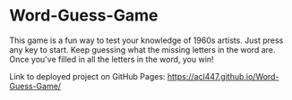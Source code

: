 # Word-Guess-Game

This game is a fun way to test your knowledge of 1960s artists. Just press any key to start. Keep guessing what the missing letters in the word are. Once you've filled in all the letters in the word, you win!

Link to deployed project on GitHub Pages: https://acl447.github.io/Word-Guess-Game/
